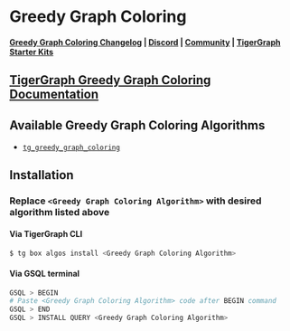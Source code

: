 
# Greedy Graph Coloring

#### [Greedy Graph Coloring Changelog](https://github.com/tigergraph/gsql-graph-algorithms/algorithms/Classification/greedy_graph_coloring/CHANGELOG.md) | [Discord](https://discord.gg/vFbmPyvJJN) | [Community](https://community.tigergraph.com) | [TigerGraph Starter Kits](https://github.com/zrougamed/TigerGraph-Starter-Kits-Parser)

## [TigerGraph Greedy Graph Coloring Documentation](https://docs.tigergraph.com/tigergraph-platform-overview/graph-algorithm-library#greedy-graph-coloring)

## Available Greedy Graph Coloring Algorithms 

* [`tg_greedy_graph_coloring`](https://github.com/tigergraph/gsql-graph-algorithms/algorithms/Classification/greedy_graph_coloring/tg_greedy_graph_coloring.gsql)

## Installation 

### Replace `<Greedy Graph Coloring Algorithm>` with desired algorithm listed above 

#### Via TigerGraph CLI

```bash
$ tg box algos install <Greedy Graph Coloring Algorithm>
```

#### Via GSQL terminal

```bash
GSQL > BEGIN
# Paste <Greedy Graph Coloring Algorithm> code after BEGIN command
GSQL > END 
GSQL > INSTALL QUERY <Greedy Graph Coloring Algorithm>
```